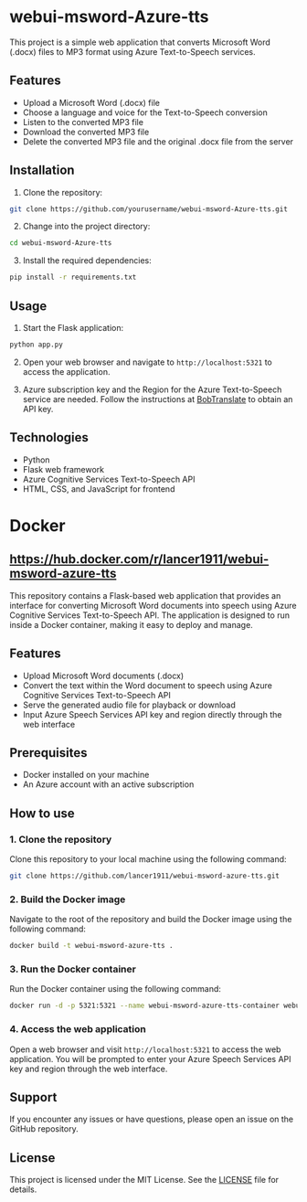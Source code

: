 # webui-msword-Azure-tts

This project is a simple web application that converts Microsoft Word (.docx) files to MP3 format using Azure Text-to-Speech services.

## Features

- Upload a Microsoft Word (.docx) file
- Choose a language and voice for the Text-to-Speech conversion
- Listen to the converted MP3 file
- Download the converted MP3 file
- Delete the converted MP3 file and the original .docx file from the server

## Installation

1. Clone the repository:

```bash
git clone https://github.com/yourusername/webui-msword-Azure-tts.git
```

2. Change into the project directory:

```bash
cd webui-msword-Azure-tts
```

3. Install the required dependencies:

```bash
pip install -r requirements.txt
```

## Usage

1. Start the Flask application:

```bash
python app.py
```

2. Open your web browser and navigate to `http://localhost:5321` to access the application.

3. Azure subscription key and the Region for the Azure Text-to-Speech service are needed. Follow the instructions at [BobTranslate](https://bobtranslate.com/service/translate/microsoft.html#_2-%E6%B3%A8%E5%86%8C-azure) to obtain an API key.

## Technologies

- Python
- Flask web framework
- Azure Cognitive Services Text-to-Speech API
- HTML, CSS, and JavaScript for frontend

# Docker 
## https://hub.docker.com/r/lancer1911/webui-msword-azure-tts

This repository contains a Flask-based web application that provides an interface for converting Microsoft Word documents into speech using Azure Cognitive Services Text-to-Speech API. The application is designed to run inside a Docker container, making it easy to deploy and manage.

## Features

- Upload Microsoft Word documents (.docx)
- Convert the text within the Word document to speech using Azure Cognitive Services Text-to-Speech API
- Serve the generated audio file for playback or download
- Input Azure Speech Services API key and region directly through the web interface

## Prerequisites

- Docker installed on your machine
- An Azure account with an active subscription

## How to use

### 1. Clone the repository

Clone this repository to your local machine using the following command:

```bash
git clone https://github.com/lancer1911/webui-msword-azure-tts.git
```

### 2. Build the Docker image

Navigate to the root of the repository and build the Docker image using the following command:

```bash
docker build -t webui-msword-azure-tts .
```

### 3. Run the Docker container

Run the Docker container using the following command:

```bash
docker run -d -p 5321:5321 --name webui-msword-azure-tts-container webui-msword-azure-tts
```

### 4. Access the web application

Open a web browser and visit `http://localhost:5321` to access the web application. You will be prompted to enter your Azure Speech Services API key and region through the web interface.

## Support

If you encounter any issues or have questions, please open an issue on the GitHub repository.

## License

This project is licensed under the MIT License. See the [LICENSE](./LICENSE) file for details.
